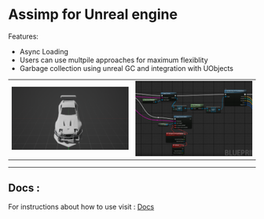 # Assimp  for  Unreal engine 
Features:
- Async Loading
- Users can use multpile approaches for maximum flexiblity 
- Garbage collection using unreal GC and integration with UObjects  


|             |  |
:-------------------------:|:-------------------------:
![](.github/Image1m.png)  |  ![](.github/Image2m.png)
---
## Docs  :  
For instructions about how to use visit : [Docs](https://github.com/irajsb/UE4_Assimp/wiki)

